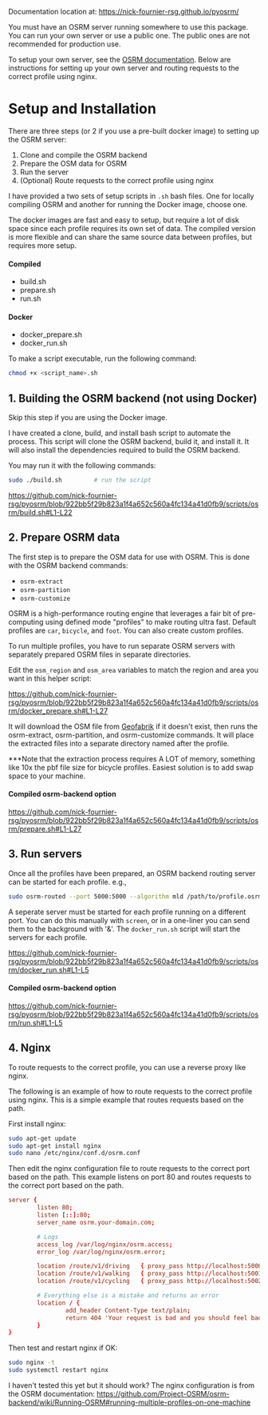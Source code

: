 Documentation location at: https://nick-fournier-rsg.github.io/pyosrm/


You must have an OSRM server running somewhere to use this package. You can run your own server or use a public one. The public ones are not recommended for production use.

To setup your own server, see the [OSRM documentation](https://github.com/Project-OSRM/osrm-backend). Below are instructions for setting up your own server and routing requests to the correct profile using nginx.

# Setup and Installation

There are three steps (or 2 if you use a pre-built docker image) to setting up the OSRM server:

1. Clone and compile the OSRM backend
2. Prepare the OSM data for OSRM
3. Run the server
4. (Optional) Route requests to the correct profile using nginx

I have provided a two sets of setup scripts in `.sh` bash files. One for locally compiling OSRM and another for running the Docker image, choose one.

The docker images are fast and easy to setup, but require a lot of disk space since each profile requires its own set of data.
The compiled version is more flexible and can share the same source data between profiles, but requires more setup.

#### Compiled
- build.sh
- prepare.sh
- run.sh
  
#### Docker
- docker_prepare.sh
- docker_run.sh

To make a script executable, run the following command:
```bash
chmod +x <script_name>.sh
```

## 1. Building the OSRM backend (not using Docker)

Skip this step if you are using the Docker image.

I have created a clone, build, and install bash script to automate the process. This script will clone the OSRM backend, build it, and install it. It will also install the dependencies required to build the OSRM backend. 

You may run it with the following commands:
```bash
sudo ./build.sh         # run the script
```

https://github.com/nick-fournier-rsg/pyosrm/blob/922bb5f29b823a1f4a652c560a4fc134a41d0fb9/scripts/osrm/build.sh#L1-L22

## 2. Prepare OSRM data

The first step is to prepare the OSM data for use with OSRM. This is done with the OSRM backend commands:
- `osrm-extract`
- `osrm-partition`
- `osrm-customize`

OSRM is a high-performance routing engine that leverages a fair bit of pre-computing using defined mode "profiles" to make routing ultra fast. Default profiles are `car`, `bicycle`, and `foot`. You can also create custom profiles.

To run multiple profiles, you have to run separate OSRM servers with separately prepared OSRM files in separate directories. 

Edit the `osm_region` and `osm_area` variables to match the region and area you want in this helper script:

https://github.com/nick-fournier-rsg/pyosrm/blob/922bb5f29b823a1f4a652c560a4fc134a41d0fb9/scripts/osrm/docker_prepare.sh#L1-L27

It will download the OSM file from [Geofabrik](https://download.geofabrik.de/) if it doesn't exist, then runs the osrm-extract, osrm-partition, and osrm-customize commands. It will place the extracted files into a separate directory named after the profile.

***Note that the extraction process requires A LOT of memory, something like 10x the pbf file size for bicycle profiles. Easiest solution is to add swap space to your machine. 


#### Compiled osrm-backend option

https://github.com/nick-fournier-rsg/pyosrm/blob/922bb5f29b823a1f4a652c560a4fc134a41d0fb9/scripts/osrm/prepare.sh#L1-L27

## 3. Run servers

Once all the profiles have been prepared, an OSRM backend routing server can be started for each profile. e.g., 
```bash
sudo osrm-routed --port 5000:5000 --algorithm mld /path/to/profile.osrm
```

A seperate server must be started for each profile running on a different port. You can do this manually with `screen`, or in a one-liner you can send them to the background with '&'. The `docker_run.sh` script will start the servers for each profile.

https://github.com/nick-fournier-rsg/pyosrm/blob/922bb5f29b823a1f4a652c560a4fc134a41d0fb9/scripts/osrm/docker_run.sh#L1-L5

#### Compiled osrm-backend option
https://github.com/nick-fournier-rsg/pyosrm/blob/922bb5f29b823a1f4a652c560a4fc134a41d0fb9/scripts/osrm/run.sh#L1-L5


## 4. Nginx
To route requests to the correct profile, you can use a reverse proxy like nginx.

The following is an example of how to route requests to the correct profile using nginx. This is a simple example that routes requests based on the path.

First install nginx:
```bash
sudo apt-get update
sudo apt-get install nginx
sudo nano /etc/nginx/conf.d/osrm.conf
```

Then edit the nginx configuration file to route requests to the correct port based on the path. This example listens on port 80 and routes requests to the correct port based on the path.

```conf /etc/nginx/conf.d/osrm.conf
server {
        listen 80;
        listen [::]:80;
        server_name osrm.your-domain.com;

        # Logs
        access_log /var/log/nginx/osrm.access;
        error_log /var/log/nginx/osrm.error;

        location /route/v1/driving   { proxy_pass http://localhost:5000; }
        location /route/v1/walking   { proxy_pass http://localhost:5001; }
        location /route/v1/cycling   { proxy_pass http://localhost:5002; }

        # Everything else is a mistake and returns an error
        location / {
                add_header Content-Type text/plain;
                return 404 'Your request is bad and you should feel bad.';
        }
}

```

Then test and restart nginx if OK:
```bash
sudo nginx -t
sudo systemctl restart nginx
```

I haven't tested this yet but it should work? The nginx configuration is from the OSRM documentation:
https://github.com/Project-OSRM/osrm-backend/wiki/Running-OSRM#running-multiple-profiles-on-one-machine